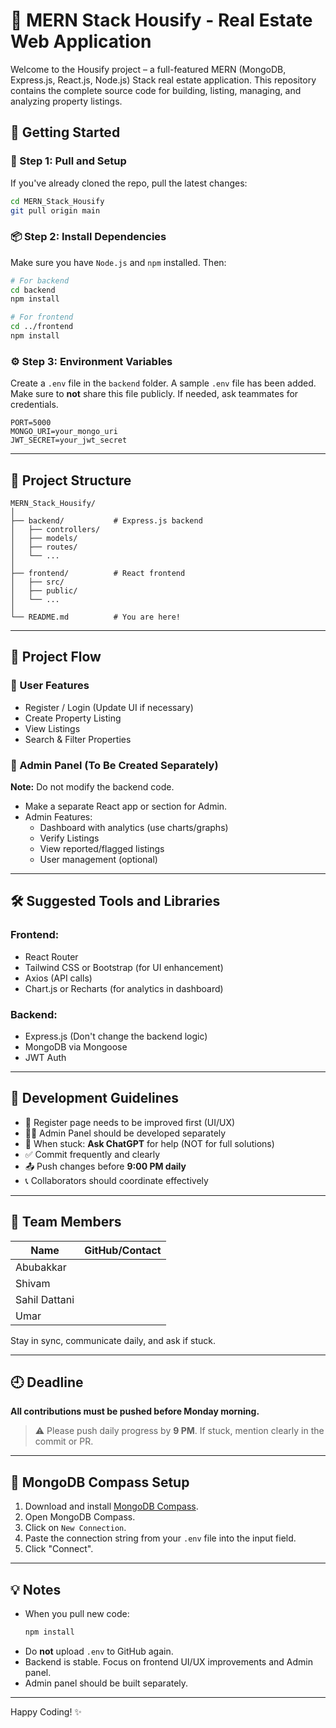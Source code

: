 # 🏡 MERN Stack Housify - Real Estate Web Application

Welcome to the Housify project – a full-featured MERN (MongoDB, Express.js, React.js, Node.js) Stack real estate application. This repository contains the complete source code for building, listing, managing, and analyzing property listings.

## 🚀 Getting Started

### 🔐 Step 1: Pull and Setup

If you've already cloned the repo, pull the latest changes:

```bash
cd MERN_Stack_Housify
git pull origin main
```

### 📦 Step 2: Install Dependencies

Make sure you have `Node.js` and `npm` installed. Then:

```bash
# For backend
cd backend
npm install

# For frontend
cd ../frontend
npm install
```

### ⚙️ Step 3: Environment Variables

Create a `.env` file in the `backend` folder. A sample `.env` file has been added. Make sure to **not** share this file publicly. If needed, ask teammates for credentials.

```env
PORT=5000
MONGO_URI=your_mongo_uri
JWT_SECRET=your_jwt_secret
```

---

## 📂 Project Structure

```
MERN_Stack_Housify/
│
├── backend/           # Express.js backend
│   ├── controllers/
│   ├── models/
│   ├── routes/
│   └── ...
│
├── frontend/          # React frontend
│   ├── src/
│   ├── public/
│   └── ...
│
└── README.md          # You are here!
```

---

## 🧾 Project Flow

### 👤 User Features

- Register / Login (Update UI if necessary)
- Create Property Listing
- View Listings
- Search & Filter Properties

### 🔐 Admin Panel (To Be Created Separately)

**Note:** Do not modify the backend code.

- Make a separate React app or section for Admin.
- Admin Features:
  - Dashboard with analytics (use charts/graphs)
  - Verify Listings
  - View reported/flagged listings
  - User management (optional)

---

## 🛠 Suggested Tools and Libraries

### Frontend:
- React Router
- Tailwind CSS or Bootstrap (for UI enhancement)
- Axios (API calls)
- Chart.js or Recharts (for analytics in dashboard)

### Backend:
- Express.js (Don't change the backend logic)
- MongoDB via Mongoose
- JWT Auth

---

## 🔁 Development Guidelines

- 👤 Register page needs to be improved first (UI/UX)
- 🧑‍💼 Admin Panel should be developed separately
- 🧠 When stuck: **Ask ChatGPT** for help (NOT for full solutions)
- ✅ Commit frequently and clearly
- 📤 Push changes before **9:00 PM daily**
- 📞 Collaborators should coordinate effectively

---

## 👥 Team Members

| Name          | GitHub/Contact |
|---------------|----------------|
| Abubakkar     |                |
| Shivam        |                |
| Sahil Dattani |                |
| Umar          |                |

Stay in sync, communicate daily, and ask if stuck.

---

## 🕘 Deadline

**All contributions must be pushed before Monday morning.**

> ⚠️ Please push daily progress by **9 PM**. If stuck, mention clearly in the commit or PR.

---

## 💾 MongoDB Compass Setup

1. Download and install [MongoDB Compass](https://www.mongodb.com/try/download/compass).
2. Open MongoDB Compass.
3. Click on `New Connection`.
4. Paste the connection string from your `.env` file into the input field.
5. Click "Connect".

---

## 💡 Notes

- When you pull new code:
    ```bash
    npm install
    ```
- Do **not** upload `.env` to GitHub again.
- Backend is stable. Focus on frontend UI/UX improvements and Admin panel.
- Admin panel should be built separately.

---

Happy Coding! ✨